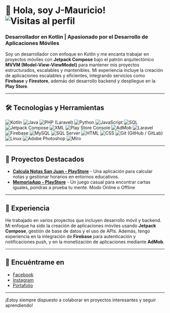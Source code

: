 # 👋 Hola, soy J-Mauricio! ![Visitas al perfil](https://komarev.com/ghpvc/?username=JoffreeM)

### Desarrollador en Kotlin | Apasionado por el Desarrollo de Aplicaciones Móviles

Soy un desarrollador con enfoque en Kotlin y me encanta trabajar en proyectos móviles con **Jetpack Compose** bajo el patrón arquitectónico **MVVM (Model-View-ViewModel)** para mantener mis proyectos estructurados, escalables y mantenibles. Mi experiencia incluye la creación de aplicaciones escalables y eficientes, integrando servicios como **Firebase** y **Firestore**, además del desarrollo backend y despliegue en la **Play Store**.

---

## 🛠️ Tecnologías y Herramientas

![Kotlin](https://badgen.net/badge/Lenguaje/Kotlin/purple)
![Java](https://badgen.net/badge/Lenguaje/Java/orange) 
![PHP (Laravel)](https://badgen.net/badge/Lenguaje/PHP%20(Laravel)/blue)
![Python](https://badgen.net/badge/Lenguaje/Python/green)
![JavaScript](https://badgen.net/badge/Lenguaje/JavaScript/yellow)
![SQL](https://badgen.net/badge/Lenguaje/SQL/cyan)
![Jetpack Compose](https://badgen.net/badge/Framework/Jetpack%20Compose/blue)
![XML](https://badgen.net/badge/Markup/XML/lightblue)
![Play Store Console](https://badgen.net/badge/Distribución/Play%20Store%20Console/green)
![AdMob](https://badgen.net/badge/Monetización/AdMob/red)
![Laravel](https://badgen.net/badge/Framework/Laravel/red)
![Firebase](https://badgen.net/badge/Backend/Firebase/yellow)
![MySQL](https://badgen.net/badge/Base%20de%20Datos/MySQL/cyan)
![SQL Server](https://badgen.net/badge/Base%20de%20Datos/SQL%20Server/purple)
![HTML](https://badgen.net/badge/Frontend/HTML/orange)
![CSS](https://badgen.net/badge/Frontend/CSS/blue)
![Git (GitHub / GitLab)](https://badgen.net/badge/Control%20de%20Versiones/GitHub%20-%20GitLab/black)
![Linux](https://badgen.net/badge/Sistema%20Operativo/Linux/gray)
![Adobe Photoshop](https://badgen.net/badge/Diseño/Photoshop/blue)
![Miro](https://badgen.net/badge/Colaboración/Miro/pink)
  
---

## 📂 Proyectos Destacados
- [**Calcula Notas San Juan - PlayStore**](https://play.google.com/store/apps/details?id=com.JoP.calculanotassanjuan&hl=es_PE) - Una aplicación para calcular notas y gestionar horarios en entornos educativos.
- [**MemoriaApp - PlayStore**](https://play.google.com/store/apps/details?id=com.jop.memoriapp&hl=es_PE) - Un juego casual para encontrar cartas iguales, pondras a prueba tu mente. Modo Online o Offline

---

## 🚀 Experiencia

He trabajado en varios proyectos que incluyen desarrollo móvil y backend. Mi enfoque ha sido la creación de aplicaciones móviles usando **Jetpack Compose**, gestión de base de datos y el uso de APIs. Además, tengo experiencia en la integración de **Firebase** para autenticación y notificaciones push, y en la monetización de aplicaciones mediante **AdMob**.

---

## 🔗 Encuéntrame en
- [Facebook](https://www.facebook.com/joffree.mauricio.3)
- [Instagram](https://twitter.com/)
- [Portafolio](https://tu-portfolio.com)

---

¡Estoy siempre dispuesto a colaborar en proyectos interesantes y seguir aprendiendo!
